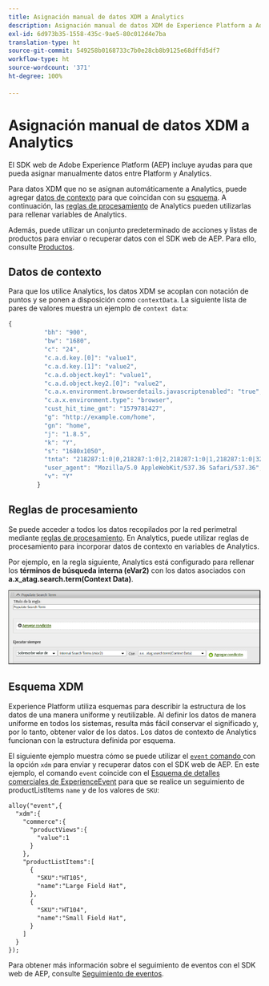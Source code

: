 ```yaml
---
title: Asignación manual de datos XDM a Analytics
description: Asignación manual de datos XDM de Experience Platform a Adobe Analytics
exl-id: 6d973b35-1558-435c-9ae5-80c012d4e7ba
translation-type: ht
source-git-commit: 549258b0168733c7b0e28cb8b9125e68dffd5df7
workflow-type: ht
source-wordcount: '371'
ht-degree: 100%

---
```


# Asignación manual de datos XDM a Analytics

El SDK web de Adobe Experience Platform (AEP) incluye ayudas para que pueda asignar manualmente datos entre Platform y Analytics.

Para datos XDM que no se asignan automáticamente a Analytics, puede agregar [datos de contexto](https://docs.adobe.com/content/help/es-ES/analytics/implementation/vars/page-vars/contextdata.html) para que coincidan con su [esquema](https://docs.adobe.com/content/help/es-ES/experience-platform/xdm/schema/composition.html). A continuación, las [reglas de procesamiento](https://docs.adobe.com/content/help/es-ES/analytics/admin/admin-tools/processing-rules/processing-rules-configuration/t-processing-rules.html) de Analytics pueden utilizarlas para rellenar variables de Analytics.

Además, puede utilizar un conjunto predeterminado de acciones y listas de productos para enviar o recuperar datos con el SDK web de AEP. Para ello, consulte [Productos](https://docs.adobe.com/content/help/es-ES/experience-platform/edge/implement/commerce.html).

## Datos de contexto

Para que los utilice Analytics, los datos XDM se acoplan con notación de puntos y se ponen a disposición como `contextData`. La siguiente lista de pares de valores muestra un ejemplo de `context data`:

```javascript
{
          "bh": "900",
          "bw": "1680",
          "c": "24",
          "c.a.d.key.[0]": "value1",
          "c.a.d.key.[1]": "value2",
          "c.a.d.object.key1": "value1",
          "c.a.d.object.key2.[0]": "value2",
          "c.a.x.environment.browserdetails.javascriptenabled": "true",
          "c.a.x.environment.type": "browser",
          "cust_hit_time_gmt": "1579781427",
          "g": "http://example.com/home",
          "gn": "home",
          "j": "1.8.5",
          "k": "Y",
          "s": "1680x1050",
          "tnta": "218287:1:0|0,218287:1:0|2,218287:1:0|1,218287:1:0|32767,218287:1:0|1,218287:1:0|0,218287:1:0|1,218287:1:0|0,218287:1:0|1",
          "user_agent": "Mozilla/5.0 AppleWebKit/537.36 Safari/537.36",
          "v": "Y"
        }
```

## Reglas de procesamiento

Se puede acceder a todos los datos recopilados por la red perimetral mediante [reglas de procesamiento](https://docs.adobe.com/content/help/es-ES/analytics/admin/admin-tools/processing-rules/processing-rules-configuration/t-processing-rules.html). En Analytics, puede utilizar reglas de procesamiento para incorporar datos de contexto en variables de Analytics.

Por ejemplo, en la regla siguiente, Analytics está configurado para rellenar los **términos de búsqueda interna (eVar2)** con los datos asociados con **a.x_atag.search.term(Context Data)**.

![](assets/examplerule.png)


## Esquema XDM

Experience Platform utiliza esquemas para describir la estructura de los datos de una manera uniforme y reutilizable. Al definir los datos de manera uniforme en todos los sistemas, resulta más fácil conservar el significado y, por lo tanto, obtener valor de los datos. Los datos de contexto de Analytics funcionan con la estructura definida por esquema.

El siguiente ejemplo muestra cómo se puede utilizar el [`event` comando ](https://docs.adobe.com/content/help/es-ES/experience-platform/edge/fundamentals/tracking-events.html) con la opción `xdm` para enviar y recuperar datos con el SDK web de AEP. En este ejemplo, el comando `event` coincide con el [Esquema de detalles comerciales de ExperienceEvent](https://github.com/adobe/xdm/blob/1c22180490558e3c13352fe3e0540cb7e93c69ca/docs/reference/context/experienceevent-commerce.schema.md) para que se realice un seguimiento de productListItems `name` y de los valores de `SKU`:


```
alloy("event",{
  "xdm":{
    "commerce":{
      "productViews":{
        "value":1
      }
    },
    "productListItems":[
      {
        "SKU":"HT105",
        "name":"Large Field Hat",
      },
      {
        "SKU":"HT104",
        "name":"Small Field Hat",
      }
    ]
  }
});
```

Para obtener más información sobre el seguimiento de eventos con el SDK web de AEP, consulte [Seguimiento de eventos](https://docs.adobe.com/content/help/es-ES/experience-platform/edge/fundamentals/tracking-events.html).
